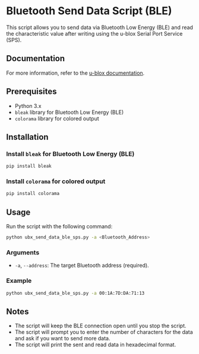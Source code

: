 # Bluetooth Send Data Script (BLE)

This script allows you to send data via Bluetooth Low Energy (BLE) and read the characteristic value after writing using the u-blox Serial Port Service (SPS).

## Documentation

For more information, refer to the [u-blox documentation](https://u-blox.com/docs/UBX-16011192).

## Prerequisites

- Python 3.x
- `bleak` library for Bluetooth Low Energy (BLE)
- `colorama` library for colored output

## Installation

### Install `bleak` for Bluetooth Low Energy (BLE)

```sh
pip install bleak
```

### Install `colorama` for colored output

```sh
pip install colorama
```

## Usage

Run the script with the following command:

```sh
python ubx_send_data_ble_sps.py -a <Bluetooth_Address>
```

### Arguments

- `-a`, `--address`: The target Bluetooth address (required).

### Example

```sh
python ubx_send_data_ble_sps.py -a 00:1A:7D:DA:71:13
```

## Notes

- The script will keep the BLE connection open until you stop the script.
- The script will prompt you to enter the number of characters for the data and ask if you want to send more data.
- The script will print the sent and read data in hexadecimal format.
